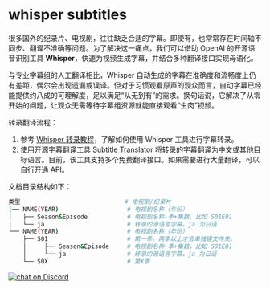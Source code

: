 # whisper subtitles

很多国外的纪录片、电视剧，往往缺乏合适的字幕。即使有，也常常存在时间轴不同步、翻译不准确等问题。为了解决这一痛点，我们可以借助 OpenAI 的开源语音识别工具 **Whisper**，快速为视频生成字幕，并结合多种翻译接口实现母语化。

与专业字幕组的人工翻译相比，Whisper 自动生成的字幕在准确度和流畅度上仍有差距，偶尔会出现遗漏或误译。但对于习惯观看原声的观众而言，自动字幕已经能提供约八成的可理解度，足以满足“从无到有”的需求。换句话说，它解决了从零开始的问题，让观众无需等待字幕组资源就能直接观看“生肉”视频。

转录翻译流程：

1. 参考 [Whisper 转录教程](https://newzone.top/posts/2022-11-18-whisper_ai_subtitles.html)，了解如何使用 Whisper 工具进行字幕转录。
2. 使用开源字幕翻译工具 [Subtitle Translator](https://tools.newzone.top/zh/subtitle-translator) 将转录的字幕翻译为中文或其他目标语言。目前，该工具支持多个免费翻译接口。如果需要进行大量翻译，可以自行开通 API。

文档目录结构如下：

```bash
类型                             # 电视剧/纪录片
|── NAME(YEAR)                   # 电视剧名称（年份）
│   ├── Season&Episode           # 电视剧名称-季+集数，比如 S01E01
│   └── ja                       # 转录的源语言字幕，ja 为日语
└── NAME(YEAR)                   # 电视剧名称（年份）
    ├── S01                      # 第一季。两季以上才会单独建文件夹。
    │     ├── Season&Episode     # 电视剧名称-季+集数，比如 S01E01
    │     └── ja                 # 转录的源语言字幕，ja 为日语
    └── S0X                      # 第X季
```

<a href="https://discord.gg/PZTQfJ4GjX">
   <img src="https://img.shields.io/discord/1048780149899939881?color=%2385c8c8&label=Discord&logo=discord&style=for-the-badge" alt="chat on Discord" />
</a>
